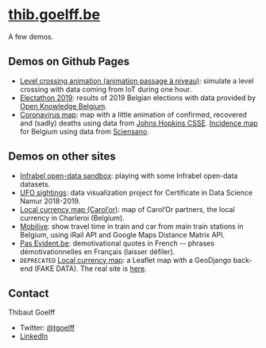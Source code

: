 # [thib.goelff.be](https://thib.goelff.be)
A few demos.

## Demos on Github Pages

* [Level crossing animation (animation passage à niveau)](https://thib.goelff.be/pn-anim/#/chart): simulate a level crossing
with data coming from IoT during one hour.
* [Electathon 2019](https://thib.goelff.be/electathon19-app/#/seats): results of 2019 Belgian elections with data provided by [Open Knowledge Belgium](https://elections.openknowledge.be/).
* [Coronavirus map](https://thib.goelff.be/coronavirus/): map with a little animation of confirmed, recovered and (sadly) deaths using data from [Johns Hopkins CSSE](https://github.com/CSSEGISandData/COVID-19/). [Incidence map](https://thib.goelff.be/coronavirus/#/belgium) for Belgium using data from [Sciensano](https://epistat.wiv-isp.be/covid/).

## Demos on other sites

* [Infrabel open-data sandbox](https://infrabel-opendata.goelff.be/): playing with some Infrabel open-data datasets.
* [UFO sightings](https://ufo.kediss.eu/): data visualization project for Certificate in Data Science Namur 2018-2019.
* [Local currency map (Carol’or)](https://carolor.org/map/): map of Carol’Or partners, the local currency in Charleroi (Belgium).
* [Mobilive](https://mobilive.maww.be): show travel time in train and car from main train stations in Belgium, using iRail API and Google Maps Distance Matrix API.
* [Pas Evident.be](https://pasevident.be): demotivational quotes in French -- phrases démotivationnelles en Français (laisser défiler).
* `DEPRECATED` [Local currency map](https://carolor-map.kediss.eu/): a Leaflet map with a GeoDjango back-end (FAKE DATA). The real site is [here](https://www.carolor.org/).

## Contact
Thibaut Goelff

* Twitter: [@tgoelff](https://twitter.com/tgoelff)
* [LinkedIn](https://www.linkedin.com/in/thibautgoelff/)
